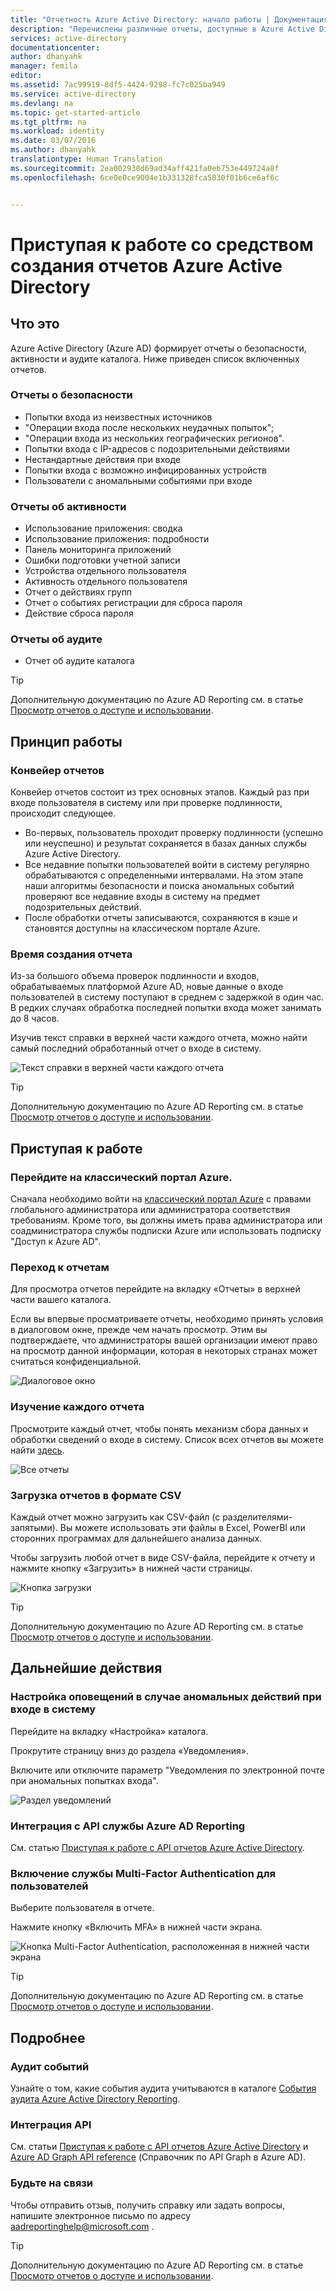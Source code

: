 ```yaml
---
title: "Отчетность Azure Active Directory: начало работы | Документация Майкрософт"
description: "Перечислены различные отчеты, доступные в Azure Active Directory Reporting."
services: active-directory
documentationcenter: 
author: dhanyahk
manager: femila
editor: 
ms.assetid: 7ac99919-8df5-4424-9298-fc7c025ba949
ms.service: active-directory
ms.devlang: na
ms.topic: get-started-article
ms.tgt_pltfrm: na
ms.workload: identity
ms.date: 03/07/2016
ms.author: dhanyahk
translationtype: Human Translation
ms.sourcegitcommit: 2ea002938d69ad34aff421fa0eb753e449724a8f
ms.openlocfilehash: 6ce0e0ce9004e1b331328fca5830f01b6ce6af6c


---
```

# <a name="getting-started-with-azure-active-directory-reporting"></a>Приступая к работе со средством создания отчетов Azure Active Directory
## <a name="what-it-is"></a>Что это
Azure Active Directory (Azure AD) формирует отчеты о безопасности, активности и аудите каталога. Ниже приведен список включенных отчетов.

### <a name="security-reports"></a>Отчеты о безопасности
* Попытки входа из неизвестных источников
* "Операции входа после нескольких неудачных попыток";
* "Операции входа из нескольких географических регионов".
* Попытки входа с IP-адресов с подозрительными действиями
* Нестандартные действия при входе
* Попытки входа с возможно инфицированных устройств
* Пользователи с аномальными событиями при входе

### <a name="activity-reports"></a>Отчеты об активности
* Использование приложения: сводка
* Использование приложения: подробности
* Панель мониторинга приложений
* Ошибки подготовки учетной записи
* Устройства отдельного пользователя
* Активность отдельного пользователя
* Отчет о действиях групп
* Отчет о событиях регистрации для сброса пароля
* Действие сброса пароля

### <a name="audit-reports"></a>Отчеты об аудите
* Отчет об аудите каталога

> [!TIP]
> Дополнительную документацию по Azure AD Reporting см. в статье [Просмотр отчетов о доступе и использовании](active-directory-view-access-usage-reports.md).
> 
> 

## <a name="how-it-works"></a>Принцип работы
### <a name="reporting-pipeline"></a>Конвейер отчетов
Конвейер отчетов состоит из трех основных этапов. Каждый раз при входе пользователя в систему или при проверке подлинности, происходит следующее.

* Во-первых, пользователь проходит проверку подлинности (успешно или неуспешно) и результат сохраняется в базах данных службы Azure Active Directory.
* Все недавние попытки пользователей войти в систему регулярно обрабатываются с определенными интервалами. На этом этапе наши алгоритмы безопасности и поиска аномальных событий проверяют все недавние входы в систему на предмет подозрительных действий.
* После обработки отчеты записываются, сохраняются в кэше и становятся доступны на классическом портале Azure.

### <a name="report-generation-times"></a>Время создания отчета
Из-за большого объема проверок подлинности и входов, обрабатываемых платформой Azure AD, новые данные о входе пользователей в систему поступают в среднем с задержкой в один час. В редких случаях обработка последней попытки входа может занимать до 8 часов.

Изучив текст справки в верхней части каждого отчета, можно найти самый последний обработанный отчет о входе в систему.

![Текст справки в верхней части каждого отчета](./media/active-directory-reporting-getting-started/reportingWatermark.PNG)

> [!TIP]
> Дополнительную документацию по Azure AD Reporting см. в статье [Просмотр отчетов о доступе и использовании](active-directory-view-access-usage-reports.md).
> 
> 

## <a name="getting-started"></a>Приступая к работе
### <a name="sign-into-the-azure-classic-portal"></a>Перейдите на классический портал Azure.
Сначала необходимо войти на [классический портал Azure](https://manage.windowsazure.com) с правами глобального администратора или администратора соответствия требованиям. Кроме того, вы должны иметь права администратора или соадминистратора службы подписки Azure или использовать подписку "Доступ к Azure AD".

### <a name="navigate-to-reports"></a>Переход к отчетам
Для просмотра отчетов перейдите на вкладку «Отчеты» в верхней части вашего каталога.

Если вы впервые просматриваете отчеты, необходимо принять условия в диалоговом окне, прежде чем начать просмотр. Этим вы подтверждаете, что администраторы вашей организации имеют право на просмотр данной информации, которая в некоторых странах может считаться конфиденциальной.

![Диалоговое окно](./media/active-directory-reporting-getting-started/dialogBox.png)

### <a name="explore-each-report"></a>Изучение каждого отчета
Просмотрите каждый отчет, чтобы понять механизм сбора данных и обработки сведений о входе в систему. Список всех отчетов вы можете найти [здесь](active-directory-reporting-guide.md).

![Все отчеты](./media/active-directory-reporting-getting-started/reportsMain.png)

### <a name="download-the-reports-as-csv"></a>Загрузка отчетов в формате CSV
Каждый отчет можно загрузить как CSV-файл (с разделителями-запятыми). Вы можете использовать эти файлы в Excel, PowerBI или сторонних программах для дальнейшего анализа данных.

Чтобы загрузить любой отчет в виде CSV-файла, перейдите к отчету и нажмите кнопку «Загрузить» в нижней части страницы.

![Кнопка загрузки](./media/active-directory-reporting-getting-started/downloadButton.png)

> [!TIP]
> Дополнительную документацию по Azure AD Reporting см. в статье [Просмотр отчетов о доступе и использовании](active-directory-view-access-usage-reports.md).
> 
> 

## <a name="next-steps"></a>Дальнейшие действия
### <a name="customize-alerts-for-anomalous-sign-in-activity"></a>Настройка оповещений в случае аномальных действий при входе в систему
Перейдите на вкладку «Настройка» каталога.

Прокрутите страницу вниз до раздела «Уведомления».

Включите или отключите параметр "Уведомления по электронной почте при аномальных попытках входа".

![Раздел уведомлений](./media/active-directory-reporting-getting-started/notificationsSection.png)

### <a name="integrate-with-the-azure-ad-reporting-api"></a>Интеграция с API службы Azure AD Reporting
См. статью [Приступая к работе с API отчетов Azure Active Directory](active-directory-reporting-api-getting-started.md).

### <a name="engage-multifactor-authentication-on-users"></a>Включение службы Multi-Factor Authentication для пользователей
Выберите пользователя в отчете.

Нажмите кнопку «Включить MFA» в нижней части экрана.

![Кнопка Multi-Factor Authentication, расположенная в нижней части экрана](./media/active-directory-reporting-getting-started/mfaButton.png)

> [!TIP]
> Дополнительную документацию по Azure AD Reporting см. в статье [Просмотр отчетов о доступе и использовании](active-directory-view-access-usage-reports.md).
> 
> 

## <a name="learn-more"></a>Подробнее
### <a name="audit-events"></a>Аудит событий
Узнайте о том, какие события аудита учитываются в каталоге [События аудита Azure Active Directory Reporting](active-directory-reporting-audit-events.md).

### <a name="api-integration"></a>Интеграция API
См. статьи [Приступая к работе с API отчетов Azure Active Directory](active-directory-reporting-api-getting-started.md) и [Azure AD Graph API reference](https://msdn.microsoft.com/library/azure/mt126081.aspx) (Справочник по API Graph в Azure AD).

### <a name="get-in-touch"></a>Будьте на связи
Чтобы отправить отзыв, получить справку или задать вопросы, напишите электронное письмо по адресу [aadreportinghelp@microsoft.com](mailto:aadreportinghelp@microsoft.com) .

> [!TIP]
> Дополнительную документацию по Azure AD Reporting см. в статье [Просмотр отчетов о доступе и использовании](active-directory-view-access-usage-reports.md).
> 
> 




<!--HONumber=Nov16_HO2-->


